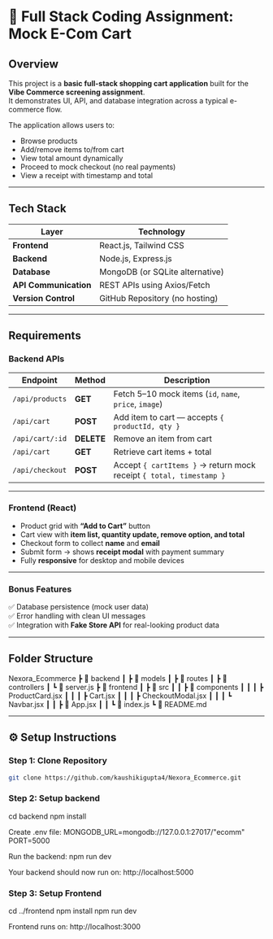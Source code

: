 # 🛒 Full Stack Coding Assignment: Mock E-Com Cart

##  Overview
This project is a **basic full-stack shopping cart application** built for the **Vibe Commerce screening assignment**.  
It demonstrates UI, API, and database integration across a typical e-commerce flow.

The application allows users to:
- Browse products
- Add/remove items to/from cart
- View total amount dynamically
- Proceed to mock checkout (no real payments)
- View a receipt with timestamp and total

---

##  Tech Stack

| Layer | Technology |
|-------|-------------|
| **Frontend** | React.js, Tailwind CSS |
| **Backend** | Node.js, Express.js |
| **Database** | MongoDB (or SQLite alternative) |
| **API Communication** | REST APIs using Axios/Fetch |
| **Version Control** | GitHub Repository (no hosting) |

---

## Requirements

### Backend APIs

| Endpoint | Method | Description |
|-----------|---------|-------------|
| `/api/products` | **GET** | Fetch 5–10 mock items (`id`, `name`, `price`, `image`) |
| `/api/cart` | **POST** | Add item to cart — accepts `{ productId, qty }` |
| `/api/cart/:id` | **DELETE** | Remove an item from cart |
| `/api/cart` | **GET** | Retrieve cart items + total |
| `/api/checkout` | **POST** | Accept `{ cartItems }` → return mock receipt `{ total, timestamp }` |

---

### Frontend (React)
- Product grid with **“Add to Cart”** button  
- Cart view with **item list, quantity update, remove option, and total**  
- Checkout form to collect **name** and **email**  
- Submit form → shows **receipt modal** with payment summary  
- Fully **responsive** for desktop and mobile devices

---

###  Bonus Features
✅ Database persistence (mock user data)  
✅ Error handling with clean UI messages  
✅ Integration with **Fake Store API** for real-looking product data  

---

##  Folder Structure

Nexora_Ecommerce
┣ 📁 backend
┃ ┣ 📁 models
┃ ┣ 📁 routes
┃ ┣ 📁 controllers
┃ ┗ 📄 server.js
┣ 📁 frontend
┃ ┣ 📁 src
┃ ┃ ┣ 📁 components
┃ ┃ ┃ ┣ ProductCard.jsx
┃ ┃ ┃ ┣ Cart.jsx
┃ ┃ ┃ ┣ CheckoutModal.jsx
┃ ┃ ┃ ┗ Navbar.jsx
┃ ┃ ┣ 📄 App.jsx
┃ ┃ ┗ 📄 index.js
┗ 📄 README.md

---

## ⚙️ Setup Instructions

###  Step 1: Clone Repository
```bash
git clone https://github.com/kaushikigupta4/Nexora_Ecommerce.git
```
### Step 2: Setup backend
cd backend
npm install

Create .env file:
MONGODB_URL=mongodb://127.0.0.1:27017/"ecomm"
PORT=5000

Run the backend:
npm run dev

Your backend should now run on:
 http://localhost:5000

### Step 3: Setup Frontend
cd ../frontend
npm install
npm run dev

Frontend runs on:
http://localhost:3000


